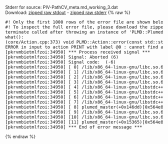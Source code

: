 Stderr for source:  PIV-PathCV_meta.md_working_3.dat   
Download: [zipped raw stdout](PIV-PathCV_meta.md_working_3.dat.plumed_master.stdout.txt.zip) - [zipped raw stderr](PIV-PathCV_meta.md_working_3.dat.plumed_master.stderr.txt.zip) 
{% raw %}
<pre>
#! Only the first 1000 rows of the error file are shown below
#! To inspect the full error file, please download the zipped raw stderr file above
terminate called after throwing an instance of 'PLMD::Plumed::ExceptionError'
what():
(core/Action.cpp:373) void PLMD::Action::error(const std::string&) const
ERROR in input to action PRINT with label @0 : cannot find action named c1 (hint! the actions with value in this ActionSet are: timestep kBT posx posy posz Masses Charges Box driver )
[pkrvmbietmlfzoi:34950] *** Process received signal ***
[pkrvmbietmlfzoi:34950] Signal: Aborted (6)
[pkrvmbietmlfzoi:34950] Signal code:  (-6)
[pkrvmbietmlfzoi:34950] [ 0] /lib/x86_64-linux-gnu/libc.so.6(+0x45330)[0x7f7871e45330]
[pkrvmbietmlfzoi:34950] [ 1] /lib/x86_64-linux-gnu/libc.so.6(pthread_kill+0x11c)[0x7f7871e9eb2c]
[pkrvmbietmlfzoi:34950] [ 2] /lib/x86_64-linux-gnu/libc.so.6(gsignal+0x1e)[0x7f7871e4527e]
[pkrvmbietmlfzoi:34950] [ 3] /lib/x86_64-linux-gnu/libc.so.6(abort+0xdf)[0x7f7871e288ff]
[pkrvmbietmlfzoi:34950] [ 4] /lib/x86_64-linux-gnu/libstdc++.so.6(+0xa5ff5)[0x7f78722a5ff5]
[pkrvmbietmlfzoi:34950] [ 5] /lib/x86_64-linux-gnu/libstdc++.so.6(+0xbb0da)[0x7f78722bb0da]
[pkrvmbietmlfzoi:34950] [ 6] /lib/x86_64-linux-gnu/libstdc++.so.6(_ZSt10unexpectedv+0x0)[0x7f78722a5a55]
[pkrvmbietmlfzoi:34950] [ 7] /lib/x86_64-linux-gnu/libstdc++.so.6(+0xa5a6f)[0x7f78722a5a6f]
[pkrvmbietmlfzoi:34950] [ 8] plumed_master(+0x146dd)[0x564e88ab86dd]
[pkrvmbietmlfzoi:34950] [ 9] /lib/x86_64-linux-gnu/libc.so.6(+0x2a1ca)[0x7f7871e2a1ca]
[pkrvmbietmlfzoi:34950] [10] /lib/x86_64-linux-gnu/libc.so.6(__libc_start_main+0x8b)[0x7f7871e2a28b]
[pkrvmbietmlfzoi:34950] [11] plumed_master(+0x15365)[0x564e88ab9365]
[pkrvmbietmlfzoi:34950] *** End of error message ***
</pre>
{% endraw %}
